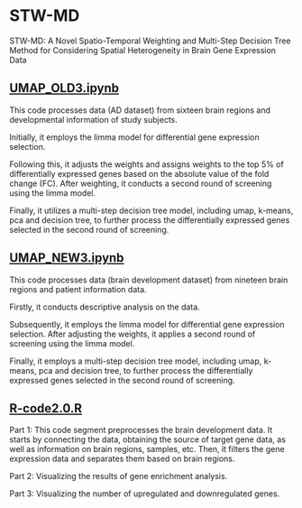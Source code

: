 # STW-MD
STW-MD: A Novel Spatio-Temporal Weighting and Multi-Step Decision Tree Method for Considering Spatial Heterogeneity in Brain Gene Expression Data

## [UMAP_OLD3.ipynb](https://github.com/tsnm1/STW-MD/blob/main/UMAP_OLD3.ipynb "UMAP_OLD3.ipynb")
This code processes data (AD dataset) from sixteen brain regions and developmental information of study subjects. 

Initially, it employs the limma model for differential gene expression selection. 

Following this, it adjusts the weights and assigns weights to the top 5% of differentially expressed genes based on the absolute value of the fold change (FC). After weighting, it conducts a second round of screening using the limma model. 

Finally, it utilizes a multi-step decision tree model, including umap, k-means, pca and decision tree,  to further process the differentially expressed genes selected in the second round of screening.

## [UMAP_NEW3.ipynb](https://github.com/tsnm1/STW-MD/blob/main/UMAP_NEW3.ipynb "UMAP_NEW3.ipynb")
This code processes data (brain development dataset) from nineteen brain regions and patient information data. 

Firstly, it conducts descriptive analysis on the data. 

Subsequently, it employs the limma model for differential gene expression selection. After adjusting the weights, it applies a second round of screening using the limma model. 

Finally, it employs a multi-step decision tree model, including umap, k-means, pca and decision tree, to further process the differentially expressed genes selected in the second round of screening.

## [R-code2.0.R](https://github.com/tsnm1/STW-MD/blob/main/R-code2.0.R "R-code2.0.R")

Part 1: This code segment preprocesses the brain development data. It starts by connecting the data, obtaining the source of target gene data, as well as information on brain regions, samples, etc. Then, it filters the gene expression data and separates them based on brain regions.

Part 2: Visualizing the results of gene enrichment analysis.

Part 3: Visualizing the number of upregulated and downregulated genes.







